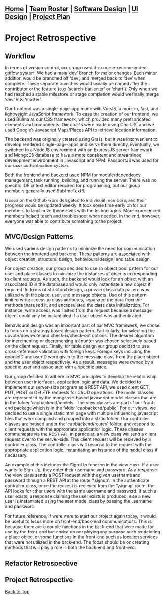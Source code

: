 ## [Home](https://ssajnani.github.io/Capacity/homepage.html) | [Team Roster](https://ssajnani.github.io/Capacity/teamPage.html) | [Software Design](https://ssajnani.github.io/Capacity/softwaredesign.html) | [UI Design](https://ssajnani.github.io/Capacity/uidesign.html) | [Project Plan](https://ssajnani.github.io/Capacity/projectplan.html)

# Project Retrospective 

## Workflow

In terms of version control, our group used the course-recommended 
gitflow system. We had a main ‘dev’ branch for major changes. Each 
minor addition would be branched off ‘dev’, and merged back to ‘dev’ 
when complete. These separate branches would usually be named after 
the contributor or the feature (e.g. ‘search-bar-enter’ or ‘chart’). 
Only when we had reached a stable milestone or stage completion 
would we finally merge ‘dev’ into ‘master’.

Our frontend was a single-page-app made with VueJS, a modern, fast, 
and lightweight JavaScript framework. To ease the creation of our 
frontend, we used Bulma as our CSS framework, which provided many 
prefabricated elements and components. Our charts were made using 
ChartJS, and we used Google’s Javascript Maps/Places API to retrieve 
location information.

The backend was originally created using Grails, but it was 
inconvenient to develop rendered single-page-apps and serve them 
directly. Eventually, we switched to a NodeJS environment with an 
ExpressJS server framework and MongoDB database to have a more 
consistent and streamlined development environment in Javascript and 
NPM. PassportJS was used for our user authentication system.

Both the frontend and backend used NPM for module/dependency 
management, task running, building, and running the server. There 
was no specific IDE or text editor required for programming, but our 
group members generally used SublimeText3.

Issues on the Github were delegated to individual members, and their 
progress would be updated weekly. It took some time early on for our 
members to familiarize themselves with the technologies. More 
experienced members helped teach and troubleshoot when needed. In 
the end, however, everyone was able to contribute something to the 
project.

## MVC/Design Patterns

We used various design patterns to minimize the need for 
communication between the frontend and backend. These 
patterns are associated with object creation, structural design, 
behavioural design, and table design.  

For object creation, our group decided to use an 
object pool pattern for our user and place classes to minimize the 
instances of objects corresponding to client requests. As such, the 
backend would look for an object with an associated ID in the 
database and would only instantiate a new object if required. In 
terms of structural design, a private class data pattern was 
utilized with the place, user, and message objects. Use of this 
pattern limited write access to class attributes, separated the data 
from the methods that used it, and encapsulated the class data 
initialization. For instance, write access was limited from 
the request because a message object could only be 
instantiated if a user object was authenticated. 

Behavioural design was an important part of our MVC framework, we 
chose to focus on a strategy based design pattern. Particularly, for 
selecting the upvote/downvote and check-in/check-out options. The 
desired algorithm for incrementing or decrementing a counter was 
chosen selectively based on the client request. Finally, for table 
design our group decided to use cross-reference validation with 
foreign keys. Foreign keys including the googleID and userID were 
given to the message class from the place object and the user object 
respectively. As a result, messages were owned by a specific user 
and associated with a specific place. 

Our group decided to adhere to MVC principles to develop the 
relationship between user interfaces, application logic and data. We 
decided to implement our server-side program as a REST API, we used 
client GET, PUT, POST or DELETE requests for CRUD operations. The 
model classes are represented by the mongoose-based javascript model 
classes that are in the folder 'capbackend/models'. The view classes 
are part of our front-end package which is in the folder 
'capbackend/public'. For our views, we decided to use a single 
static html page with multiple influencing javascript files that 
were compiled and grouped into a static folder. Our controller 
classes are housed under the 'capbackend/routes' folder, and respond 
to client requests with the appropriate application logic. These 
classes communicate via the REST API, in particular, a view class 
will send a client request over to the server-side. This client 
request will be recieved by a controller class. The controller class 
will respond to the request with the appropriate application logic, 
instantiating an instance of the model class if necessary.

An example of this includes the Sign-Up function in the view class. If 
a user wants to Sign-Up, they enter their username and password. As 
a response the view class sends a POST request with the given 
username and password through a REST API at the route '\signup'. In 
the authenticate controller class, once the request is recieved from 
the '\signup' route, the API looks for other users with the same 
username and password. If such a user exists, a response claiming 
the user exists is produced, else a new user is instantiated using 
the user model class by passing the username and password.   

For future reference, if were were to start our project again today, 
it would be useful to focus more on front-end/back-end 
communications. This is because there are a couple functions in the 
back-end that were made for use by the front-end but ended up not 
playing any purpose such as deleting a place object or some 
functions in the front-end such as location services that were not 
utilized in the back-end. The focus should be on creating methods 
that will play a role in both the back-end and front-end.   

## Refactor Retrospective



## Project Retrospective





<a href="#top">Back to Top</a>

